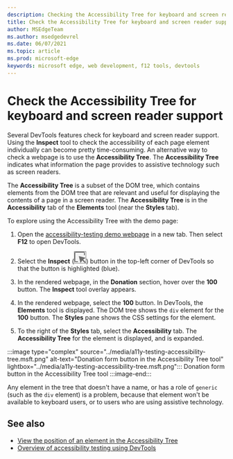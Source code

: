 ```yaml
---
description: Checking the Accessibility Tree for keyboard and screen reader support.
title: Check the Accessibility Tree for keyboard and screen reader support
author: MSEdgeTeam
ms.author: msedgedevrel
ms.date: 06/07/2021
ms.topic: article
ms.prod: microsoft-edge
keywords: microsoft edge, web development, f12 tools, devtools
---
```

# Check the Accessibility Tree for keyboard and screen reader support

<!-- Accessibility tab: Accessibility Tree -->

Several DevTools features check for keyboard and screen reader support.  Using the **Inspect** tool to check the accessibility of each page element individually can become pretty time-consuming.  An alternative way to check a webpage is to use the **Accessibility Tree**.  The **Accessibility Tree** indicates what information the page provides to assistive technology such as screen readers.

The **Accessibility Tree** is a subset of the DOM tree, which contains elements from the DOM tree that are relevant and useful for displaying the contents of a page in a screen reader.  The **Accessibility Tree** is in the **Accessibility** tab of the **Elements** tool (near the **Styles** tab).

To explore using the Accessibility Tree with the demo page:

1.  Open the [accessibility-testing demo webpage](https://microsoftedge.github.io/DevToolsSamples/a11y-testing/page-with-errors.html) in a new tab.  Then select **F12** to open DevTools.

1.  Select the **Inspect** \(![the Inspect icon](../media/inspect-icon.msft.png)\) button in the top-left corner of DevTools so that the button is highlighted (blue).

1.  In the rendered webpage, in the **Donation** section, hover over the **100** button.  The **Inspect** tool overlay appears.

1.  In the rendered webpage, select the **100** button.  In DevTools, the **Elements** tool is displayed.  The DOM tree shows the `div` element for the **100** button.  The **Styles** pane shows the CSS settings for the element.

1.  To the right of the **Styles** tab, select the **Accessibility** tab.  The **Accessibility Tree** for the element is displayed, and is expanded.

:::image type="complex" source="../media/a11y-testing-accessibility-tree.msft.png" alt-text="Donation form button in the Accessibility Tree tool" lightbox="../media/a11y-testing-accessibility-tree.msft.png":::
    Donation form button in the Accessibility Tree tool
:::image-end:::

Any element in the tree that doesn't have a name, or has a role of `generic` (such as the `div` element) is a problem, because that element won't be available to keyboard users, or to users who are using assistive technology.


<!-- ====================================================================== -->
## See also

*  [View the position of an element in the Accessibility Tree](accessibility-tab.md#view-the-position-of-an-element-in-the-accessibility-tree)
*  [Overview of accessibility testing using DevTools](accessibility-testing-in-devtools.md)
